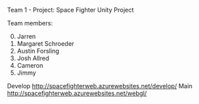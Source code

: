 Team 1 - Project: Space Fighter
Unity Project

Team members:

0. Jarren
1. Margaret Schroeder
2. Austin Forsling
3. Josh Allred
3. Cameron 
4. Jimmy

Develop http://spacefighterweb.azurewebsites.net/develop/
Main http://spacefighterweb.azurewebsites.net/webgl/
